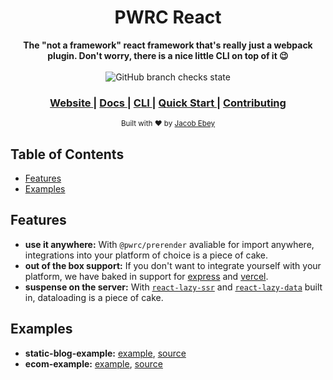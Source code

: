 <h1 align="center">PWRC React</h1>

<div align="center">
  <strong>The "not a framework" react framework that's really just a webpack plugin. Don't worry, there is a nice little CLI on top of it 😉</strong>
</div>

<br />

<div align="center">
  <!-- Stability -->
  <img alt="GitHub branch checks state" src="https://img.shields.io/github/checks-status/jacob-ebey/pwrc-react/main?label=Main&style=for-the-badge">
</div>

<div align="center">
  <h3>
    <a href="https://pwrc-react.vercel.app/">
      Website
    </a>
    <span> | </span>
    <a href="https://pwrc-react.vercel.app/docs">
      Docs
    </a>
    <span> | </span>
    <a href="https://pwrc-react.vercel.app/docs/cli">
      CLI
    </a>
    <span> | </span>
    <a href="https://pwrc-react.vercel.app/docs/quick-start">
      Quick Start
    </a>
    <span> | </span>
    <a href="https://github.com/jacob-ebey/pwrc-react/blob/master/.github/CONTRIBUTING.md">
      Contributing
    </a>
  </h3>
</div>

<div align="center">
  <sub>Built with ❤︎ by
  <a href="https://twitter.com/ebey_jacob">Jacob Ebey</a>
</div>

## Table of Contents

- [Features](#features)
- [Examples](#examples)

## Features

- **use it anywhere:** With `@pwrc/prerender` avaliable for import anywhere, integrations into your platform of choice is a piece of cake.
- **out of the box support:** If you don't want to integrate yourself with your platform, we have baked in support for [express](https://pwrc-react.vercel.app/docs/integrations/express) and [vercel](https://pwrc-react.vercel.app/docs/integrations/vercel).
- **suspense on the server:** With [`react-lazy-ssr`](https://www.npmjs.com/package/react-lazy-ssr) and [`react-lazy-data`](https://www.npmjs.com/package/react-lazy-data) built in, dataloading is a piece of cake.

## Examples

- **static-blog-example:** [example](https://pwrc-react.vercel.app/examples/static-blog-example), [source](https://github.com/jacob-ebey/pwrc-react/tree/main/examples/static-blog-example)
- **ecom-example:** [example](https://pwrc-react.vercel.app/examples/ecom-example), [source](https://github.com/jacob-ebey/pwrc-react/tree/main/examples/ecom-example)
